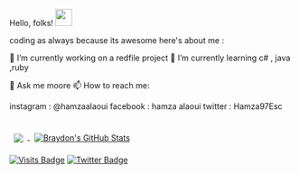
  Hello, folks! <img src="https://raw.githubusercontent.com/MartinHeinz/MartinHeinz/master/wave.gif" width="30px">
 
 coding as always because its awesome here's about me :

🔭 I’m currently working on a redfile project 🌱 I’m currently learning c# , java ,ruby

💬 Ask me moore 📫 How to reach me:

instagram : @hamzaalaoui
facebook : hamza alaoui
twitter : Hamza97Esc
  




<br>





<a href="https://github.com/hamzasolicode">
  <img align="center" style="margin:0.5rem" src="https://github-readme-stats.vercel.app/api/top-langs/?username=hamzasolicode&hide=html,css&title_color=ffffff&text_color=c9cacc&icon_color=4AB197&bg_color=1A2B34" />
</a>

<a href="https://github.com/hamzasolicode">
  <img align="center" style="margin:0.5rem" src="https://github-readme-stats.vercel.app/api?username=hamzasolicode&show_icons=true&line_height=27&count_private=true&title_color=ffffff&text_color=c9cacc&icon_color=4AB097&bg_color=1A2B34" alt="Braydon's GitHub Stats" />
</a>


 
[![Visits Badge](https://badges.pufler.dev/visits/braydoncoyer/braydoncoyer)](https:braydoncoyer.dev)
[![Twitter Badge](https://img.shields.io/badge/Twitter-Profile-informational?style=flat&logo=twitter&logoColor=white&color=1CA2F1)](https://twitter.com/Hamza97Esc)
  
